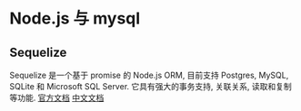 # Node.js 与 mysql

## Sequelize 
Sequelize 是一个基于 promise 的 Node.js ORM, 目前支持 Postgres, MySQL, SQLite 和 Microsoft SQL Server. 它具有强大的事务支持, 关联关系, 读取和复制等功能.
[官方文档](http://docs.sequelizejs.com/)
[中文文档](https://demopark.github.io/sequelize-docs-Zh-CN/)

